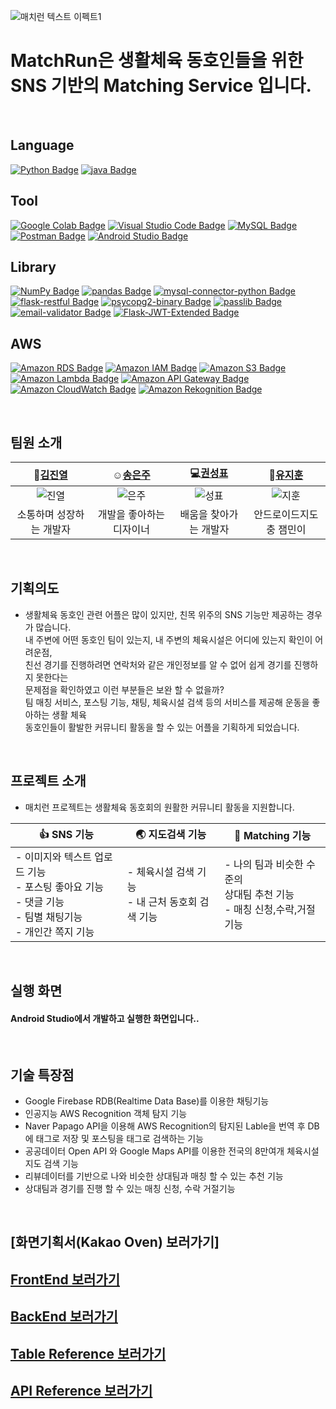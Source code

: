 ![매치런 텍스트 이펙트1](https://user-images.githubusercontent.com/105832364/187356565-d94fdf44-5388-46dd-a397-53a0a25c08b4.png)
<br/>
# MatchRun은 생활체육 동호인들을 위한<br/> SNS 기반의 Matching Service 입니다.
<br/>

## Language <br/>
[![Python Badge](https://img.shields.io/badge/Python-3776AB?style=flat&logo=Python&logoColor=white)](https://www.python.org/downloads/)
[![java Badge](https://img.shields.io/badge/-java-orange?style=flat)](https://www.oracle.com/java/technologies/downloads/)
<br/>

## Tool<br/>
[![Google Colab Badge](https://img.shields.io/badge/Google%20Colab-F9AB00?style=flat&logo=Google%20Colab&logoColor=white)](https://colab.research.google.com/?hl=ko)
[![Visual Studio Code Badge](https://img.shields.io/badge/Visual%20Studio%20Code-007ACC?style=flat&logo=Visual%20Studio%20Code&logoColor=white)](https://code.visualstudio.com/download)
[![MySQL Badge](https://img.shields.io/badge/MySQL-4479A1?style=flat&logo=MySQL&logoColor=white)](https://www.mysql.com/downloads/)
[![Postman Badge](https://img.shields.io/badge/Postman-FF6C37?style=flat&logo=Postman&logoColor=white)](https://www.postman.com/downloads/)
[![Android Studio Badge](https://img.shields.io/badge/Android%20Studio-3DDC84?style=flat&logo=Android%20Studio&logoColor=white)](https://developer.android.com/studio)
<br/>

## Library<br/>
[![NumPy Badge](https://img.shields.io/badge/NumPy-013243?style=flat&logo=NumPy&logoColor=white)](https://numpy.org/install/)
[![pandas Badge](https://img.shields.io/badge/pandas-150458?style=flat&logo=pandas&logoColor=white)](https://pandas.pydata.org/)
[![mysql-connector-python Badge](https://img.shields.io/badge/mysql%20connector-python-3776AB?style=flat&logo=mysql%20connector-python&logoColor=white)](https://pypi.org/project/mysql-connector-python/)
[![flask-restful Badge](https://img.shields.io/badge/flask-restful-000000?style=flat&logo=flask-restful&logoColor=white)](https://flask-restful.readthedocs.io/en/latest/installation.html)
[![psycopg2-binary Badge](https://img.shields.io/badge/psycopg2-binary-FF6C37?style=flat&logo=psycopg2-binary&logoColor=white)](https://pypi.org/project/psycopg2-binary/)
[![passlib Badge](https://img.shields.io/badge/passlib-512BD4?style=flat&logo=passlib&logoColor=white)](https://pypi.org/project/passlib/)
[![email-validator Badge](https://img.shields.io/badge/email-validator-FF6C37?style=flat&logo=email-validator&logoColor=white)](https://pypi.org/project/email-validator/)
[![Flask-JWT-Extended Badge](https://img.shields.io/badge/Flask-JWT%20Extended-FF6C37?style=flat&logo=Flask-JWT%20Extended&logoColor=white)](https://pypi.org/project/Flask-JWT-Extended/)
<br/>

## AWS<br/>
[![Amazon RDS Badge](https://img.shields.io/badge/AWS%20RDS-4479A1?style=flat&logo=Amazon%20RDS&logoColor=white)](https://aws.amazon.com/ko/rds/)
[![Amazon IAM Badge](https://img.shields.io/badge/AWS%20IAM-red?style=flat&logo=Amazon%20IAM&logoColor=white)](https://aws.amazon.com/ko/rds/)
[![Amazon S3 Badge](https://img.shields.io/badge/AWS%20S3-569A31?style=flat&logo=Amazon%20S3&logoColor=white)](https://aws.amazon.com/ko/s3/)
[![Amazon Lambda Badge](https://img.shields.io/badge/AWS%20Lambda-FF9900?style=flat&logo=AWS%20Lambda&logoColor=white)](https://aws.amazon.com/ko/lambda/)
[![Amazon API Gateway Badge](https://img.shields.io/badge/AWS%20API%20Gateway-blue?style=flat&logo=AWS%20API%20Gateway&logoColor=white)](https://aws.amazon.com/ko/api-gateway/)
[![Amazon CloudWatch Badge](https://img.shields.io/badge/AWS%20CloudWatch-FF4F8B?style=flat&logo=AWS%20CloudWatch&logoColor=white)](https://aws.amazon.com/ko/cloudwatch/)
[![Amazon Rekognition Badge](https://img.shields.io/badge/AWS%20Rekognition-blueviolet?style=flat&logo=AWS%20Rekognition&logoColor=white)](https://aws.amazon.com/ko/rekognition/)

<br/>

## 팀원 소개<br/>

|:gem:[김진열]|:relaxed:[송은주]|:computer:[권성표]|:iphone:[유지훈]|
|:---:|:---:|:---:|:---:|
|![진열](https://user-images.githubusercontent.com/105832364/188074588-de15222f-caff-4168-a4d8-f42f2914d718.png)|![은주](https://user-images.githubusercontent.com/105832364/188074740-63fc3ea2-14a7-4249-b131-6b0106ce3466.png)|![성표](https://user-images.githubusercontent.com/105832364/188074848-e1703a80-0709-472a-8bb1-2fa9f4e13371.png)|![지훈](https://user-images.githubusercontent.com/105832364/188074939-5bddcf21-7982-4af6-a0e1-6e3e31287ac7.png)|
|소통하며 성장하는 개발자|개발을 좋아하는 디자이너|배움을 찾아가는 개발자|안드로이드지도충 잼민이|

[김진열]:https://github.com/graphene911
[송은주]:https://amurang03.cafe24.com
[권성표]:https://github.com/seong10
[유지훈]:https://github.com/ygh547

<br/>

## 기획의도
- 생활체육 동호인 관련 어플은 많이 있지만, 친목 위주의 SNS 기능만 제공하는 경우가 많습니다.<br/>
내 주변에 어떤 동호인 팀이 있는지, 내 주변의 체육시설은 어디에 있는지 확인이 어려운점,<br/>
친선 경기를 진행하려면 연락처와 같은 개인정보를 알 수 없어 쉽게 경기를 진행하지 못한다는<br/>
문제점을 확인하였고 이런 부분들은 보완 할 수 없을까?<br/>
팀 매칭 서비스, 포스팅 기능, 채팅, 체육시설 검색 등의 서비스를 제공해 운동을 좋아하는 생활 체육 <br/>
동호인들이 활발한 커뮤니티 활동을 할 수 있는 어플을 기획하게 되었습니다.

<br/>

## 프로젝트 소개<br/>
- 매치런 프로젝트는 생활체육 동호회의 원활한 커뮤니티 활동을 지원합니다.<br/>

|:+1: SNS 기능|:earth_asia: 지도검색 기능|:muscle: Matching 기능|
|---|---|---|
|- 이미지와 텍스트 업로드 기능<br/>- 포스팅 좋아요 기능 <br/>- 댓글 기능<br/>- 팀별 채팅기능<br/>- 개인간 쪽지 기능|- 체육시설 검색 기능<br/>- 내 근처 동호회 검색 기능|- 나의 팀과 비슷한 수준의<br/>상대팀 추천 기능<br/>- 매칭 신청,수락,거절 기능|
<br/>

## 실행 화면 <br/>
#### Android Studio에서 개발하고 실행한 화면입니다..<br/>

<br/>

## 기술 특장점<br/>
- Google Firebase RDB(Realtime Data Base)를 이용한 채팅기능<br/>
- 인공지능 AWS Recognition 객체 탐지 기능<br/>
- Naver Papago API을 이용해 AWS Recognition의 탐지된 Lable을 번역 후 DB에 태그로 저장 및 포스팅을 태그로 검색하는 기능<br/>
- 공공데이터 Open API 와 Google Maps API를 이용한 전국의 8만여개 체육시설 지도 검색 기능<br/>
- 리뷰데이터를 기반으로 나와 비슷한 상대팀과 매칭 할 수 있는 추천 기능<br/>
- 상대팀과 경기를 진행 할 수 있는 매칭 신청, 수락 거절기능<br/>

<br/>

## [화면기획서(Kakao Oven) 보러가기]<br/>
[화면기획서(Kakao Ovem) 보러가기]: https://ovenapp.io/view/AlfbUFB9ZFiGnb98mUKCJ8yEqKvR6gSc/xRLTu

## [FrontEnd 보러가기]<br/>
[FrontEnd 보러가기]: https://github.com/MatchRunProject/MatchRunProject/tree/main/androidstudio-matchrun-dev

## [BackEnd 보러가기]<br/>
[BackEnd 보러가기]: https://github.com/MatchRunProject/MatchRunProject/tree/main/flask-s3-matchrun-server

## [Table Reference 보러가기]<br/>
[Table Reference 보러가기]: https://www.erdcloud.com/d/EcqFpAeexdMZx5ec3

## [API Reference 보러가기]<br/>
[API Reference 보러가기]: https://graphene911.gitbook.io/matchrun-api-docs/

